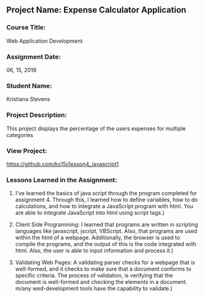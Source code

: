 ## Project Name:  Expense Calculator Application

### Course Title:
Web Application Development

### Assignment Date:  
06, 15, 2018

### Student Name:  
Kristiana Stevens

### Project Description:
This project displays the percentage of the users expenses for multiple categories

### View Project:
https://github.com/ks15j/lesson4_javascript1 

### Lessons Learned in the Assignment:
1. I've learned the basics of java script through the program completed for assignment 4.
   Through this, I learned how to define variables, how to do calculations, and how to
   integrate a JavaScript program with html. You are able to integrate JavaScript into html using script tags.)

2. Client Side Programming: I learned that programs are written in scripting languages like javascript, 
   jscript, VBScript. Also, that programs are used within the html of a webpage. Additionally, the browser 
   is used to compile the programs, and the output of this is the code integrated with html. Also, the user 
   is able to input information and process it.)

3. Validating Web Pages: A validating parser checks for a webpage that is well-formed, and it checks to make 
   sure that a document conforms to specific criteria. The process of validation, is verifying that the document
   is well-formed and checking the elements in a document. m/any wed-development tools have the capability to validate.)




